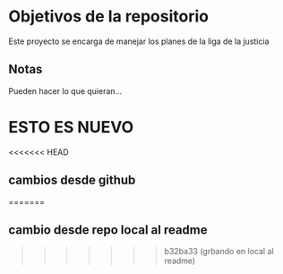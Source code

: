 # Objetivos de la repositorio

Este proyecto se encarga de manejar los planes de la liga de la justicia


## Notas
Pueden hacer lo que quieran...

# ESTO ES NUEVO
<<<<<<< HEAD
## cambios desde github
=======
## cambio desde repo local al readme
>>>>>>> b32ba33 (grbando en local al readme)
